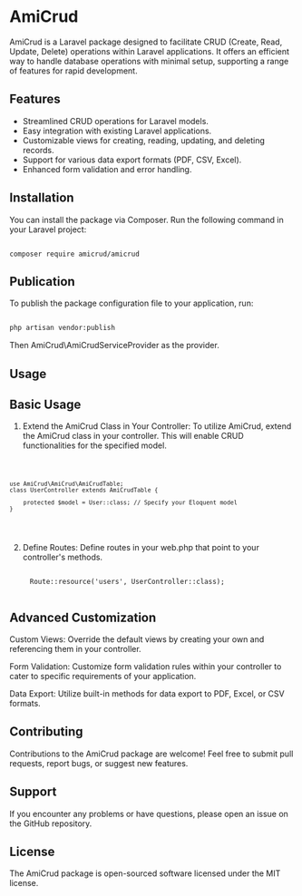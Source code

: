 # AmiCrud

AmiCrud is a Laravel package designed to facilitate CRUD (Create, Read, Update, Delete) operations within Laravel applications. It offers an efficient way to handle database operations with minimal setup, supporting a range of features for rapid development.

## Features

- Streamlined CRUD operations for Laravel models.
- Easy integration with existing Laravel applications.
- Customizable views for creating, reading, updating, and deleting records.
- Support for various data export formats (PDF, CSV, Excel).
- Enhanced form validation and error handling.

## Installation

You can install the package via Composer. Run the following command in your Laravel project:

```shell

composer require amicrud/amicrud

```

## Publication
To publish the package configuration file to your application, run:

```bash

php artisan vendor:publish 

```
Then AmiCrud\AmiCrudServiceProvider  as the provider. 

## Usage

 ## Basic Usage
1. Extend the AmiCrud Class in Your Controller:
 To utilize AmiCrud, extend the AmiCrud class in your controller. This will enable CRUD functionalities for the specified model.
 
  <code> 

    use AmiCrud\AmiCrud\AmiCrudTable;
    class UserController extends AmiCrudTable {

        protected $model = User::class; // Specify your Eloquent model
    }

  </code>

  2. Define Routes:
  Define routes in your web.php that point to your controller's methods.

  <code>
     Route::resource('users', UserController::class);
  </code>


## Advanced Customization

  Custom Views: Override the default views by creating your own and referencing them in your controller.

  Form Validation: Customize form validation rules within your controller to cater to specific requirements of your application.

  Data Export: Utilize built-in methods for data export to PDF, Excel, or CSV formats.

## Contributing

Contributions to the AmiCrud package are welcome! Feel free to submit pull requests, report bugs, or suggest new features.

## Support
If you encounter any problems or have questions, please open an issue on the GitHub repository.

## License
The AmiCrud package is open-sourced software licensed under the MIT license.
